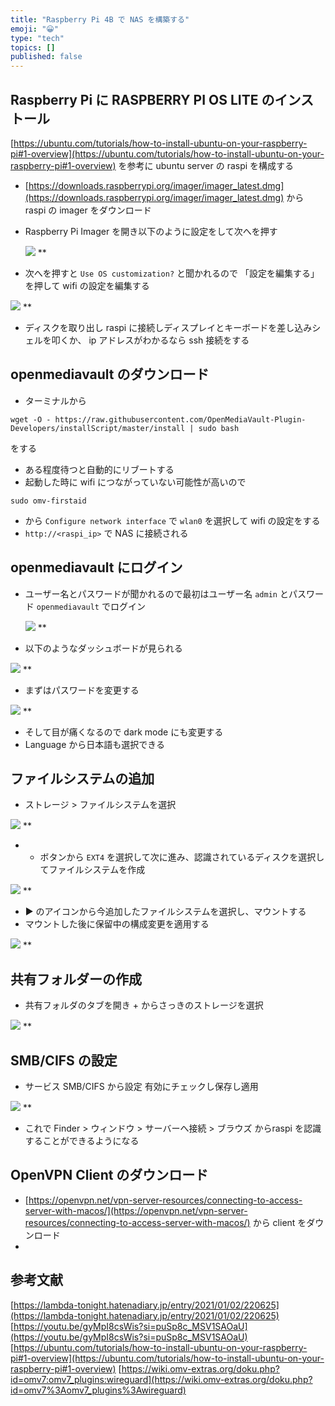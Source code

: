 ```yaml
---
title: "Raspberry Pi 4B で NAS を構築する"
emoji: "😀"
type: "tech"
topics: []
published: false
---
```




## Raspberry Pi に RASPBERRY PI OS LITE のインストール

[https://ubuntu.com/tutorials/how-to-install-ubuntu-on-your-raspberry-pi#1-overview](https://ubuntu.com/tutorials/how-to-install-ubuntu-on-your-raspberry-pi#1-overview)
を参考に ubuntu server の raspi を構成する

* [https://downloads.raspberrypi.org/imager/imager_latest.dmg](https://downloads.raspberrypi.org/imager/imager_latest.dmg) から raspi の imager をダウンロード
* Raspberry Pi Imager を開き以下のように設定をして次へを押す

    ![](/images/a15ae16c-913e-4774-a6d1-1099df5863ce/%E3%82%B9%E3%82%AF%E3%83%AA%E3%83%BC%E3%83%B3%E3%82%B7%E3%83%A7%E3%83%83%E3%83%88_2024-04-08_22.34.03.png)
    **
* 次へを押すと `Use OS customization?` と聞かれるので 「設定を編集する」を押して wifi の設定を編集する

![](/images/c50f23ed-7cfc-47af-964c-0928236bf4e6/%E3%82%B9%E3%82%AF%E3%83%AA%E3%83%BC%E3%83%B3%E3%82%B7%E3%83%A7%E3%83%83%E3%83%88_2024-04-08_21.22.58.png)
**

* ディスクを取り出し raspi に接続しディスプレイとキーボードを差し込みシェルを叩くか、 ip アドレスがわかるなら ssh 接続をする

## **openmediavault のダウンロード**

* ターミナルから

```shell
wget -O - https://raw.githubusercontent.com/OpenMediaVault-Plugin-Developers/installScript/master/install | sudo bash
```

をする

* ある程度待つと自動的にリブートする
* 起動した時に wifi につながっていない可能性が高いので

```shell
sudo omv-firstaid
```

* から `Configure network interface` で `wlan0` を選択して wifi の設定をする
* `http://<raspi_ip>` で NAS に接続される

## openmediavault にログイン

* ユーザー名とパスワードが聞かれるので最初はユーザー名 `admin` とパスワード `openmediavault` でログイン

    ![](/images/91f9eb0d-b142-45eb-bcb0-92886e316214/%E3%82%B9%E3%82%AF%E3%83%AA%E3%83%BC%E3%83%B3%E3%82%B7%E3%83%A7%E3%83%83%E3%83%88_2024-04-08_23.46.10.png)
    **
* 以下のようなダッシュボードが見られる

![](/images/4c0c7d12-f1db-4d15-9fb3-1a1d2eae34c8/%E3%82%B9%E3%82%AF%E3%83%AA%E3%83%BC%E3%83%B3%E3%82%B7%E3%83%A7%E3%83%83%E3%83%88_2024-04-08_23.47.25.png)
**

* まずはパスワードを変更する

![](/images/60b8a0ff-0d61-4253-a6e9-25ccb603d16a/%E3%82%B9%E3%82%AF%E3%83%AA%E3%83%BC%E3%83%B3%E3%82%B7%E3%83%A7%E3%83%83%E3%83%88_2024-04-08_23.49.15.png)
**

* そして目が痛くなるので dark mode にも変更する
* Language から日本語も選択できる

## ファイルシステムの追加

* ストレージ > ファイルシステムを選択

![](/images/f2d4722b-2caf-4544-bbd8-98e5eb23a9f5/%E3%82%B9%E3%82%AF%E3%83%AA%E3%83%BC%E3%83%B3%E3%82%B7%E3%83%A7%E3%83%83%E3%83%88_2024-04-08_23.51.19.png)
**

* + ボタンから `EXT4` を選択して次に進み、認識されているディスクを選択してファイルシステムを作成

![](/images/b121f549-ab26-4bb6-8db0-37ea8b16cf36/%E3%82%B9%E3%82%AF%E3%83%AA%E3%83%BC%E3%83%B3%E3%82%B7%E3%83%A7%E3%83%83%E3%83%88_2024-04-08_23.57.01.png)
**

* ▶️ のアイコンから今追加したファイルシステムを選択し、マウントする
* マウントした後に保留中の構成変更を適用する

![](/images/bc7bfcce-0251-4f78-834c-bd35243dfc24/%E3%82%B9%E3%82%AF%E3%83%AA%E3%83%BC%E3%83%B3%E3%82%B7%E3%83%A7%E3%83%83%E3%83%88_2024-04-09_0.07.56.png)
**

## 共有フォルダーの作成

* 共有フォルダのタブを開き + からさっきのストレージを選択

![](/images/8ba9a079-2b54-4b08-b29d-3c67095c7424/%E3%82%B9%E3%82%AF%E3%83%AA%E3%83%BC%E3%83%B3%E3%82%B7%E3%83%A7%E3%83%83%E3%83%88_2024-04-09_0.12.40.png)
**

## SMB/CIFS の設定

* サービス SMB/CIFS から設定 有効にチェックし保存し適用

![](/images/54a64657-4d8f-4040-bfa0-6c1b7f4b081a/%E3%82%B9%E3%82%AF%E3%83%AA%E3%83%BC%E3%83%B3%E3%82%B7%E3%83%A7%E3%83%83%E3%83%88_2024-04-09_0.22.05.png)
**

* これで Finder > ウィンドウ > サーバーへ接続 > ブラウズ からraspi を認識することができるようになる



## OpenVPN Client のダウンロード

* [https://openvpn.net/vpn-server-resources/connecting-to-access-server-with-macos/](https://openvpn.net/vpn-server-resources/connecting-to-access-server-with-macos/) から client をダウンロード
* 

## 参考文献

[https://lambda-tonight.hatenadiary.jp/entry/2021/01/02/220625](https://lambda-tonight.hatenadiary.jp/entry/2021/01/02/220625)
[https://youtu.be/gyMpI8csWis?si=puSp8c_MSV1SAOaU](https://youtu.be/gyMpI8csWis?si=puSp8c_MSV1SAOaU)
[https://ubuntu.com/tutorials/how-to-install-ubuntu-on-your-raspberry-pi#1-overview](https://ubuntu.com/tutorials/how-to-install-ubuntu-on-your-raspberry-pi#1-overview)
[https://wiki.omv-extras.org/doku.php?id=omv7:omv7_plugins:wireguard](https://wiki.omv-extras.org/doku.php?id=omv7%3Aomv7_plugins%3Awireguard)